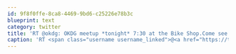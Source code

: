 ```yaml
---
id: 9f8f0ffe-8ca8-4469-9bd6-c25226e78b3c
blueprint: text
category: twitter
title: 'RT @okdg: OKDG meetup *tonight* 7:30 at the Bike Shop.Come see @jvdw talk hockey/design and Shawn Talbot discuss photography &amp; branding.'
caption: 'RT <span class="username username_linked">@<a href="https://twitter.com/okdg" title="OKDG">okdg</a></span>: OKDG meetup *tonight* 7:30 at the Bike Shop.Come see <span class="username username_linked">@<a href="https://twitter.com/jvdw" title="John van der Woude">jvdw</a></span> talk hockey/design and Shawn Talbot discuss photography &amp; branding.'
---
```

